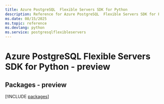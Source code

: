 ```yaml
---
title: Azure PostgreSQL  Flexible Servers SDK for Python
description: Reference for Azure PostgreSQL  Flexible Servers SDK for Python
ms.date: 08/15/2025
ms.topic: reference
ms.devlang: python
ms.service: postgresqlflexibleservers
---
```

# Azure PostgreSQL  Flexible Servers SDK for Python - preview
## Packages - preview
[!INCLUDE [packages](postgresql--flexible-servers-index.md)]